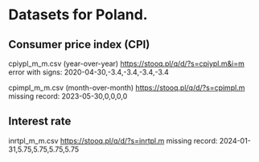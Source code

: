 # Datasets for Poland.

## Consumer price index (CPI)
cpiypl_m_m.csv (year-over-year)
https://stooq.pl/q/d/?s=cpiypl.m&i=m
error with signs:
2020-04-30,-3.4,-3.4,-3.4,-3.4

cpimpl_m_m.csv (month-over-month)
https://stooq.pl/q/d/?s=cpimpl.m
missing record:
2023-05-30,0,0,0,0

## Interest rate
inrtpl_m_m.csv
https://stooq.pl/q/d/?s=inrtpl.m
missing record:
2024-01-31,5.75,5.75,5.75,5.75